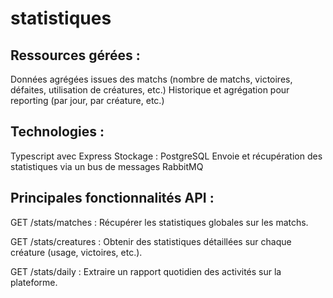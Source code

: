 # statistiques

## Ressources gérées :

Données agrégées issues des matchs (nombre de matchs, victoires, défaites, 
utilisation de créatures, etc.) 
Historique et agrégation pour reporting (par jour, par créature, etc.) 

## Technologies :

Typescript avec Express 
Stockage : PostgreSQL 
Envoie et récupération des statistiques via un bus de messages RabbitMQ 

## Principales fonctionnalités API :

GET /stats/matches : Récupérer les statistiques globales sur les matchs.


GET /stats/creatures : Obtenir des statistiques détaillées sur chaque créature 
(usage, victoires, etc.).


GET /stats/daily : Extraire un rapport quotidien des activités sur la plateforme.
